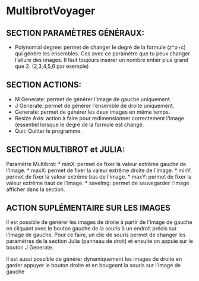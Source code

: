 # MultibrotVoyager

## SECTION PARAMÈTRES GÉNÉRAUX:

* Polynomial degree: permet de changer le degré de la formule (z^p+c) qui génère les ensembles. Ces avec ce paramètre
		    que tu peux changer l'allure des images. Il faut toujours insérer un nombre entier plus grand que
		    2. (2,3,4,5,6 par exemple)


## SECTION ACTIONS:

* M Generate: permet de générer l'image de gauche uniquement.
* J Generate: permet de générer l'ensemble de droite uniquement.
* Generate: permet de générer les deux images en même temps.
* Resize Axis: action à faire pour redimensionner correctement l'image (essentiel lorsque le degré de la formule est
	      changé.
* Quit: Quitter le programme.


## SECTION MULTIBROT et JULIA:

Paramètre Multibrot: 
	* minX: permet de fixer la valeur extrême gauche de l'image.
	* maxX: permet de fixer la valeur extrême droite de l'image.
	* minY: permet de fixer la valeur extrême bas de l'image.
	* maxY: permet de fixer la valeur extrême haut de l'image.
	* saveImg: permet de sauvegarder l'image afficher dans la section.


## ACTION SUPLÉMENTAIRE SUR LES IMAGES

Il est possible de générer les images de droite à partir de l'image de gauche en cliquant avec le bouton gauche de 
la souris à un endroit précis sur l'image de gauche. Pour ce faire, un clic de souris permet de changer les paramètres
de la section Julia (panneau de droit) et ensuite on appuie sur le bouton J Generate.

Il est aussi possible de générer dynamiquement les images de droite en garder appuyer le bouton droite et en bougeant
la souris sur l'image de gauche